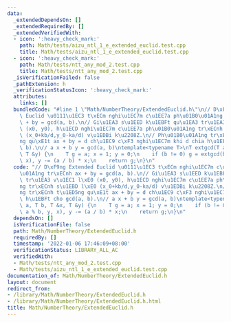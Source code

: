 ```yaml
---
data:
  _extendedDependsOn: []
  _extendedRequiredBy: []
  _extendedVerifiedWith:
  - icon: ':heavy_check_mark:'
    path: Math/tests/aizu_ntl_1_e_extended_euclid.test.cpp
    title: Math/tests/aizu_ntl_1_e_extended_euclid.test.cpp
  - icon: ':heavy_check_mark:'
    path: Math/tests/ntt_any_mod_2.test.cpp
    title: Math/tests/ntt_any_mod_2.test.cpp
  _isVerificationFailed: false
  _pathExtension: h
  _verificationStatusIcon: ':heavy_check_mark:'
  attributes:
    links: []
  bundledCode: "#line 1 \"Math/NumberTheory/ExtendedEuclid.h\"\n// D\xF9ng Extended\
    \ Euclid \u0111\u1EC3 t\xECm nghi\u1EC7m c\u1EE7a ph\u01B0\u01A1ng tr\xECnh ax\
    \ + by = gcd(a, b).\n// Gi\u1EA3 s\u1EED k\u1EBFt qu\u1EA3 tr\u1EA3 v\u1EC1 l\xE0\
    \ (x0, y0), h\u1ECD nghi\u1EC7m c\u1EE7a ph\u01B0\u01A1ng tr\xECnh s\u1EBD l\xE0\
    \ (x_0+kb/d,y_0-ka/d) v\u1EDBi k\u2208Z.\n// Ph\u01B0\u01A1ng tr\xECnh t\u1ED5\
    ng qu\xE1t ax + by = d ch\u1EC9 c\xF3 nghi\u1EC7m khi d chia h\u1EBFt cho gcd(a,\
    \ b).\n// a x + b y = gcd(a, b)\ntemplate<typename T>\nT extgcd(T a, T b, T &x,\
    \ T &y) {\n    T g = a; x = 1; y = 0;\n    if (b != 0) g = extgcd(b, a % b, y,\
    \ x), y -= (a / b) * x;\n    return g;\n}\n"
  code: "// D\xF9ng Extended Euclid \u0111\u1EC3 t\xECm nghi\u1EC7m c\u1EE7a ph\u01B0\
    \u01A1ng tr\xECnh ax + by = gcd(a, b).\n// Gi\u1EA3 s\u1EED k\u1EBFt qu\u1EA3\
    \ tr\u1EA3 v\u1EC1 l\xE0 (x0, y0), h\u1ECD nghi\u1EC7m c\u1EE7a ph\u01B0\u01A1\
    ng tr\xECnh s\u1EBD l\xE0 (x_0+kb/d,y_0-ka/d) v\u1EDBi k\u2208Z.\n// Ph\u01B0\u01A1\
    ng tr\xECnh t\u1ED5ng qu\xE1t ax + by = d ch\u1EC9 c\xF3 nghi\u1EC7m khi d chia\
    \ h\u1EBFt cho gcd(a, b).\n// a x + b y = gcd(a, b)\ntemplate<typename T>\nT extgcd(T\
    \ a, T b, T &x, T &y) {\n    T g = a; x = 1; y = 0;\n    if (b != 0) g = extgcd(b,\
    \ a % b, y, x), y -= (a / b) * x;\n    return g;\n}\n"
  dependsOn: []
  isVerificationFile: false
  path: Math/NumberTheory/ExtendedEuclid.h
  requiredBy: []
  timestamp: '2022-01-06 17:46:09+08:00'
  verificationStatus: LIBRARY_ALL_AC
  verifiedWith:
  - Math/tests/ntt_any_mod_2.test.cpp
  - Math/tests/aizu_ntl_1_e_extended_euclid.test.cpp
documentation_of: Math/NumberTheory/ExtendedEuclid.h
layout: document
redirect_from:
- /library/Math/NumberTheory/ExtendedEuclid.h
- /library/Math/NumberTheory/ExtendedEuclid.h.html
title: Math/NumberTheory/ExtendedEuclid.h
---
```

